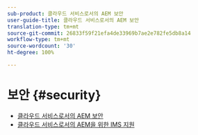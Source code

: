 ```yaml
---
sub-product: 클라우드 서비스로서의 AEM 보안
user-guide-title: 클라우드 서비스로서의 AEM 보안
translation-type: tm+mt
source-git-commit: 26833f59f21efa4de33969b7ae2e782fe5db8a14
workflow-type: tm+mt
source-wordcount: '30'
ht-degree: 100%

---
```



# 보안 {#security}

+ [클라우드 서비스로서의 AEM 보안](/help/security/home.md)
+ [클라우드 서비스로서의 AEM을 위한 IMS 지원](ims-support.md)
